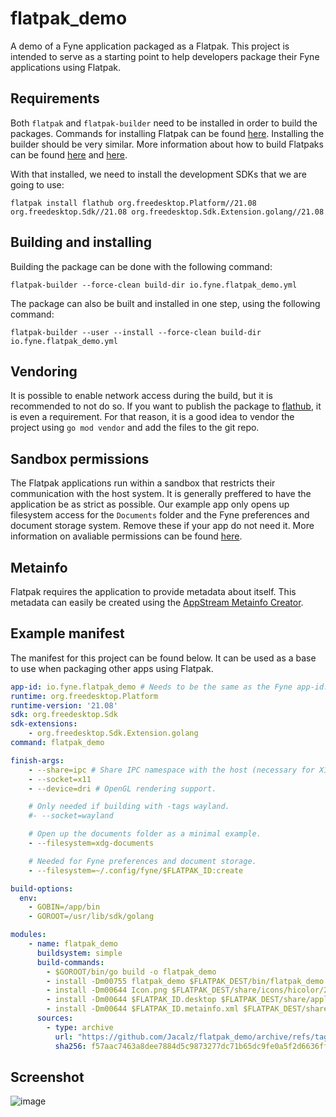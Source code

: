 # flatpak_demo
A demo of a Fyne application packaged as a Flatpak. This project is intended to serve as a starting point to help developers package their Fyne applications using Flatpak.

## Requirements
Both `flatpak` and `flatpak-builder` need to be installed in order to build the packages. Commands for installing Flatpak can be found [here](https://flatpak.org/setup/). Installing the builder should be very similar.
More information about how to build Flatpaks can be found [here](https://docs.flatpak.org/en/latest/first-build.html) and [here](https://docs.flatpak.org/en/latest/building.html).

With that installed, we need to install the development SDKs that we are going to use:
```
flatpak install flathub org.freedesktop.Platform//21.08 org.freedesktop.Sdk//21.08 org.freedesktop.Sdk.Extension.golang//21.08
```

## Building and installing
Building the package can be done with the following command:
```
flatpak-builder --force-clean build-dir io.fyne.flatpak_demo.yml
```

The package can also be built and installed in one step, using the following command:
```
flatpak-builder --user --install --force-clean build-dir io.fyne.flatpak_demo.yml
```

## Vendoring
It is possible to enable network access during the build, but it is recommended to not do so. If you want to publish the package to [flathub](https://flathub.org), it is even a requirement.
For that reason, it is a good idea to vendor the project using `go mod vendor` and add the files to the git repo.

## Sandbox permissions
The Flatpak applications run within a sandbox that restricts their communication with the host system. It is generally preffered to have the application be as strict as possible.
Our example app only opens up filesystem access for the `Documents` folder and the Fyne preferences and document storage system. Remove these if your app do not need it.
More information on avaliable permissions can be found [here](https://docs.flatpak.org/en/latest/sandbox-permissions.html).

## Metainfo
Flatpak requires the application to provide metadata about itself. This metadata can easily be created using the [AppStream Metainfo Creator](https://www.freedesktop.org/software/appstream/metainfocreator/#/guiapp).

## Example manifest
The manifest for this project can be found below. It can be used as a base to use when packaging other apps using Flatpak.

```yml
app-id: io.fyne.flatpak_demo # Needs to be the same as the Fyne app-id.
runtime: org.freedesktop.Platform
runtime-version: '21.08'
sdk: org.freedesktop.Sdk
sdk-extensions:
    - org.freedesktop.Sdk.Extension.golang
command: flatpak_demo

finish-args:
    - --share=ipc # Share IPC namespace with the host (necessary for X11).
    - --socket=x11
    - --device=dri # OpenGL rendering support.

    # Only needed if building with -tags wayland.
    #- --socket=wayland

    # Open up the documents folder as a minimal example.
    - --filesystem=xdg-documents

    # Needed for Fyne preferences and document storage.
    - --filesystem=~/.config/fyne/$FLATPAK_ID:create

build-options:
  env:
    - GOBIN=/app/bin
    - GOROOT=/usr/lib/sdk/golang

modules:
    - name: flatpak_demo
      buildsystem: simple
      build-commands:
        - $GOROOT/bin/go build -o flatpak_demo
        - install -Dm00755 flatpak_demo $FLATPAK_DEST/bin/flatpak_demo
        - install -Dm00644 Icon.png $FLATPAK_DEST/share/icons/hicolor/256x256/apps/$FLATPAK_ID.png
        - install -Dm00644 $FLATPAK_ID.desktop $FLATPAK_DEST/share/applications/$FLATPAK_ID.desktop
        - install -Dm00644 $FLATPAK_ID.metainfo.xml $FLATPAK_DEST/share/metainfo/$FLATPAK_ID.metainfo.xml
      sources:
        - type: archive
          url: "https://github.com/Jacalz/flatpak_demo/archive/refs/tags/v1.0.0.tar.gz"
          sha256: f57aac7463a8dee7884d5c9873277dc71b65dc9fe0a5f2d6636ff9de58be9008
```

## Screenshot
![image](https://user-images.githubusercontent.com/25466657/132945649-e6858f50-bae9-478c-ac25-1e7c6eb3d1d7.png)

